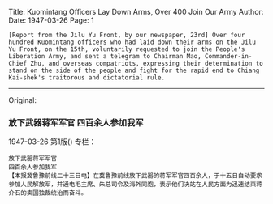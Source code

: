 Title: Kuomintang Officers Lay Down Arms, Over 400 Join Our Army
Author:
Date: 1947-03-26
Page: 1

    [Report from the Jilu Yu Front, by our newspaper, 23rd] Over four hundred Kuomintang officers who had laid down their arms on the Jilu Yu Front, on the 15th, voluntarily requested to join the People's Liberation Army, and sent a telegram to Chairman Mao, Commander-in-Chief Zhu, and overseas compatriots, expressing their determination to stand on the side of the people and fight for the rapid end to Chiang Kai-shek's traitorous and dictatorial rule.



<hr /> 

Original: 


### 放下武器蒋军军官  四百余人参加我军

1947-03-26
第1版()
专栏：

    放下武器蒋军军官
    四百余人参加我军
    【本报冀鲁豫前线二十三日电】在冀鲁豫前线放下武器的蒋军军官四百余人，于十五日自动要求参加人民解放军，并通电毛主席、朱总司令及海外同胞，表示他们决站在人民方面为迅速结束蒋介石的卖国独裁统治而奋斗。
